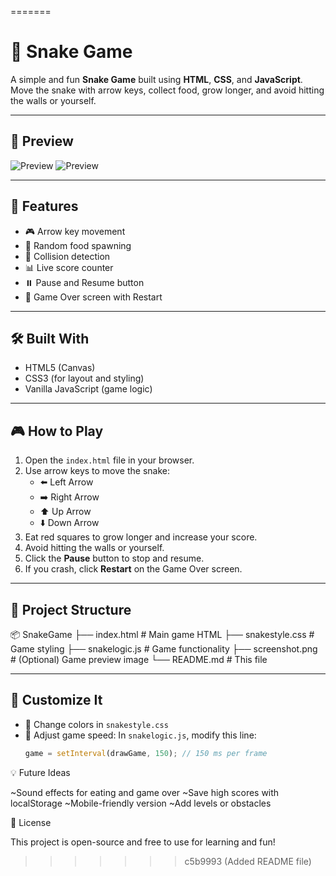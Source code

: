 

=======
# 🐍 Snake Game

A simple and fun **Snake Game** built using **HTML**, **CSS**, and **JavaScript**. Move the snake with arrow keys, collect food, grow longer, and avoid hitting the walls or yourself.

---

## 📸 Preview

![Preview](<Screenshot 2025-06-19 154713.png>)
![Preview](<Screenshot 2025-06-19 154603.png>)

---

## 🚀 Features

- 🎮 Arrow key movement
- 🍎 Random food spawning
- 🧠 Collision detection
- 📊 Live score counter
- ⏸️ Pause and Resume button
- 🔁 Game Over screen with Restart

---

## 🛠️ Built With

- HTML5 (Canvas)
- CSS3 (for layout and styling)
- Vanilla JavaScript (game logic)

---

## 🎮 How to Play

1. Open the `index.html` file in your browser.
2. Use arrow keys to move the snake:
   - ⬅️ Left Arrow
   - ➡️ Right Arrow
   - ⬆️ Up Arrow
   - ⬇️ Down Arrow
3. Eat red squares to grow longer and increase your score.
4. Avoid hitting the walls or yourself.
5. Click the **Pause** button to stop and resume.
6. If you crash, click **Restart** on the Game Over screen.

---

## 📁 Project Structure
📦 SnakeGame
├── index.html # Main game HTML
├── snakestyle.css # Game styling
├── snakelogic.js # Game functionality
├── screenshot.png # (Optional) Game preview image
└── README.md # This file


---

## 🧠 Customize It

- 🎨 Change colors in `snakestyle.css`
- 🔄 Adjust game speed:
  In `snakelogic.js`, modify this line:
  ```js
  game = setInterval(drawGame, 150); // 150 ms per frame


💡 Future Ideas

~Sound effects for eating and game over
~Save high scores with localStorage
~Mobile-friendly version
~Add levels or obstacles

📃 License

This project is open-source and free to use for learning and fun!
>>>>>>> c5b9993 (Added README file)
